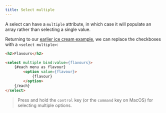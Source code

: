 ```yaml
---
title: Select multiple
---
```


A select can have a `multiple` attribute, in which case it will populate an array rather than selecting a single value.

Returning to our [earlier ice cream example](/tutorial/group-inputs), we can replace the checkboxes with a `<select multiple>`:

```html
<h2>Flavours</h2>

<select multiple bind:value={flavours}>
	{#each menu as flavour}
		<option value={flavour}>
			{flavour}
		</option>
	{/each}
</select>
```

> Press and hold the `control` key (or the `command` key on MacOS) for selecting multiple options.
